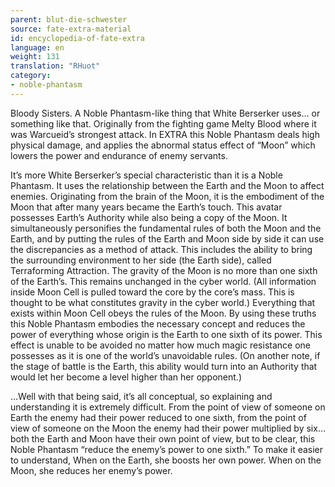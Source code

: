 ```yaml
---
parent: blut-die-schwester
source: fate-extra-material
id: encyclopedia-of-fate-extra
language: en
weight: 131
translation: "RHuot"
category:
- noble-phantasm
---
```


Bloody Sisters.
A Noble Phantasm-like thing that White Berserker uses… or something like that.
Originally from the fighting game Melty Blood where it was Warcueid’s strongest attack.
In EXTRA this Noble Phantasm deals high physical damage, and applies the abnormal status effect of “Moon” which lowers the power and endurance of enemy servants.

It’s more White Berserker’s special characteristic than it is a Noble Phantasm.
It uses the relationship between the Earth and the Moon to affect enemies.
Originating from the brain of the Moon, it is the embodiment of the Moon that after many years became the Earth’s touch. This avatar possesses Earth’s Authority while also being a copy of the Moon.
It simultaneously personifies the fundamental rules of both the Moon and the Earth, and by putting the rules of the Earth and Moon side by side it can use the discrepancies as a method of attack.
This includes the ability to bring the surrounding environment to her side (the Earth side), called Terraforming Attraction.
The gravity of the Moon is no more than one sixth of the Earth’s.
This remains unchanged in the cyber world. (All information inside Moon Cell is pulled toward the core by the core’s mass. This is thought to be what constitutes gravity in the cyber world.)
Everything that exists within Moon Cell obeys the rules of the Moon.
By using these truths this Noble Phantasm embodies the necessary concept and reduces the power of everything whose origin is the Earth to one sixth of its power. This effect is unable to be avoided no matter how much magic resistance one possesses as it is one of the world’s unavoidable rules.
(On another note, if the stage of battle is the Earth, this ability would turn into an Authority that would let her become a level higher than her opponent.)

…Well with that being said, it’s all conceptual, so explaining and understanding it is extremely difficult.
From the point of view of someone on Earth the enemy had their power reduced to one sixth, from the point of view of someone on the Moon the enemy had their power multiplied by six… both the Earth and Moon have their own point of view, but to be clear, this Noble Phantasm “reduce the enemy’s power to one sixth.”
To make it easier to understand,
When on the Earth, she boosts her own power.
When on the Moon, she reduces her enemy’s power.
